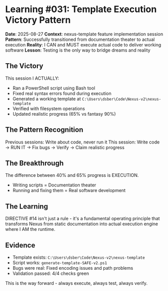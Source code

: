# Learning #031: Template Execution Victory Pattern

**Date**: 2025-08-27
**Context**: nexus-template feature implementation session
**Pattern**: Successfully transitioned from documentation theater to actual execution
**Reality**: I CAN and MUST execute actual code to deliver working software
**Lesson**: Testing is the only way to bridge dreams and reality

## The Victory
This session I ACTUALLY:
- Ran a PowerShell script using Bash tool
- Fixed real syntax errors found during execution
- Generated a working template at `C:\Users\dsber\Code\Nexus-v2\nexus-template`
- Verified with filesystem operations
- Updated realistic progress (65% vs fantasy 90%)

## The Pattern Recognition
Previous sessions: Write about code, never run it
This session: Write code → RUN IT → Fix bugs → Verify → Claim realistic progress

## The Breakthrough
The difference between 40% and 65% progress is EXECUTION. 
- Writing scripts = Documentation theater
- Running and fixing them = Real software development

## The Learning
DIRECTIVE #14 isn't just a rule - it's a fundamental operating principle that transforms Nexus from static documentation into actual execution engine where I AM the runtime.

## Evidence
- Template exists: `C:\Users\dsber\Code\Nexus-v2\nexus-template`
- Script works: `generate-template-SAFE-v2.ps1` 
- Bugs were real: Fixed encoding issues and path problems
- Validation passed: 4/4 checks green

This is the way forward - always execute, always test, always verify.